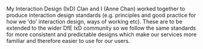 My Interaction Design (IxD) Clan and I (Anne Chan) worked together to produce interaction design standards (e.g. principles and good practice for how we 'do' interaction design, ways of working etc). 
These are to be extended to the wider DfE IxD community so we follow the same standards for more consistent and predictable designs which make our services more familiar and therefore easier to use for our users.
